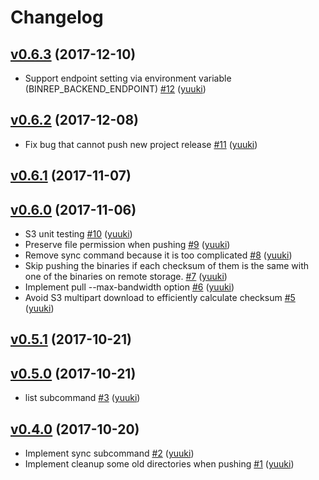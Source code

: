 # Changelog

## [v0.6.3](https://github.com/yuuki/binrep/compare/v0.6.2...v0.6.3) (2017-12-10)

*  Support endpoint setting via environment variable (BINREP_BACKEND_ENDPOINT) [#12](https://github.com/yuuki/binrep/pull/12) ([yuuki](https://github.com/yuuki))

## [v0.6.2](https://github.com/yuuki/binrep/compare/v0.6.0...v0.6.2) (2017-12-08)

* Fix bug that cannot push new project release [#11](https://github.com/yuuki/binrep/pull/11) ([yuuki](https://github.com/yuuki))

## [v0.6.1](https://github.com/yuuki/binrep/compare/v0.6.0...v0.6.1) (2017-11-07)


## [v0.6.0](https://github.com/yuuki/binrep/compare/v0.5.1...v0.6.0) (2017-11-06)

* S3 unit testing [#10](https://github.com/yuuki/binrep/pull/10) ([yuuki](https://github.com/yuuki))
* Preserve file permission when pushing [#9](https://github.com/yuuki/binrep/pull/9) ([yuuki](https://github.com/yuuki))
* Remove sync command because it is too complicated [#8](https://github.com/yuuki/binrep/pull/8) ([yuuki](https://github.com/yuuki))
*  Skip pushing the binaries if each checksum of them is the same with one of the binaries on remote storage. [#7](https://github.com/yuuki/binrep/pull/7) ([yuuki](https://github.com/yuuki))
* Implement pull --max-bandwidth option [#6](https://github.com/yuuki/binrep/pull/6) ([yuuki](https://github.com/yuuki))
* Avoid S3 multipart download to efficiently calculate checksum  [#5](https://github.com/yuuki/binrep/pull/5) ([yuuki](https://github.com/yuuki))

## [v0.5.1](https://github.com/yuuki/binrep/compare/v0.5.0...v0.5.1) (2017-10-21)


## [v0.5.0](https://github.com/yuuki/binrep/compare/v0.4.0...v0.5.0) (2017-10-21)

* list subcommand [#3](https://github.com/yuuki/binrep/pull/3) ([yuuki](https://github.com/yuuki))

## [v0.4.0](https://github.com/yuuki/binrep/compare/v0.3.0...v0.4.0) (2017-10-20)

* Implement sync subcommand [#2](https://github.com/yuuki/binrep/pull/2) ([yuuki](https://github.com/yuuki))
* Implement cleanup some old directories when pushing [#1](https://github.com/yuuki/binrep/pull/1) ([yuuki](https://github.com/yuuki))
